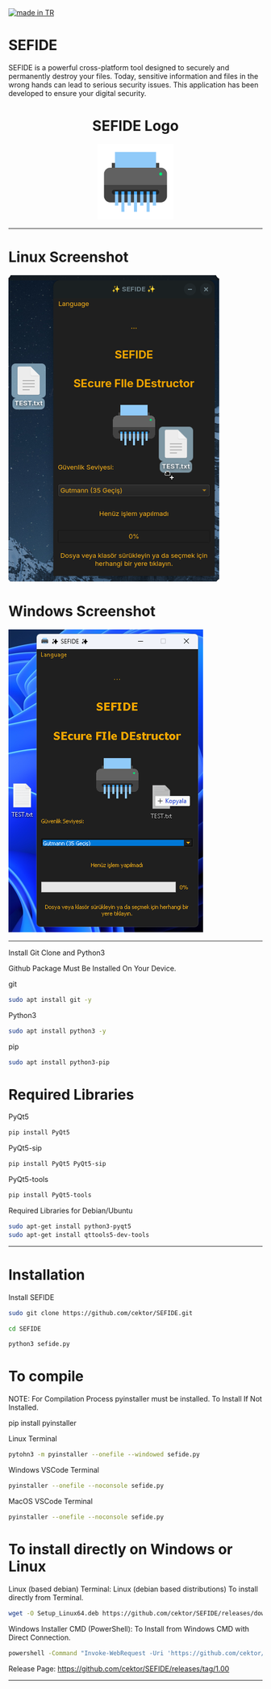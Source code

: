 <a href="#">
    <img src="https://raw.githubusercontent.com/pedromxavier/flag-badges/main/badges/TR.svg" alt="made in TR">
</a>

# SEFIDE
SEFIDE is a powerful cross-platform tool designed to securely and permanently destroy your files. Today, sensitive information and files in the wrong hands can lead to serious security issues. 
This application has been developed to ensure your digital security.

<h1 align="center">SEFIDE Logo</h1>

<p align="center">
  <img src="sefidelo.png" alt="SEFIDE Logo" width="150" height="150">
</p>


----------------------

# Linux Screenshot
![Linux(pardus)](screenshot/sefide_linux.png)  

# Windows Screenshot
![Windows(11)](screenshot/sefide_windows.png) 

--------------------
Install Git Clone and Python3

Github Package Must Be Installed On Your Device.

git
```bash
sudo apt install git -y
```

Python3
```bash
sudo apt install python3 -y 

```

pip
```bash
sudo apt install python3-pip

```

# Required Libraries

PyQt5
```bash
pip install PyQt5
```
PyQt5-sip
```bash
pip install PyQt5 PyQt5-sip
```

PyQt5-tools
```bash
pip install PyQt5-tools
```

Required Libraries for Debian/Ubuntu
```bash
sudo apt-get install python3-pyqt5
sudo apt-get install qttools5-dev-tools
```
----------------------------------


# Installation
Install SEFIDE

```bash
sudo git clone https://github.com/cektor/SEFIDE.git
```
```bash
cd SEFIDE
```

```bash
python3 sefide.py

```

# To compile

NOTE: For Compilation Process pyinstaller must be installed. To Install If Not Installed.

pip install pyinstaller 

Linux Terminal 
```bash
pytohn3 -m pyinstaller --onefile --windowed sefide.py
```

Windows VSCode Terminal 
```bash
pyinstaller --onefile --noconsole sefide.py
```

MacOS VSCode Terminal 
```bash
pyinstaller --onefile --noconsole sefide.py
```

# To install directly on Windows or Linux





Linux (based debian) Terminal: Linux (debian based distributions) To install directly from Terminal.
```bash
wget -O Setup_Linux64.deb https://github.com/cektor/SEFIDE/releases/download/1.00/Setup_Linux64.deb && sudo apt install ./Setup_Linux64.deb && sudo apt-get install -f -y
```

Windows Installer CMD (PowerShell): To Install from Windows CMD with Direct Connection.
```bash
powershell -Command "Invoke-WebRequest -Uri 'https://github.com/cektor/SEFIDE/releases/download/1.00/Setup_Win64.exe' -OutFile 'Setup_Win64.exe'" && start /wait Setup_Win64.exe
```

Release Page: https://github.com/cektor/SEFIDE/releases/tag/1.00

----------------------------------
